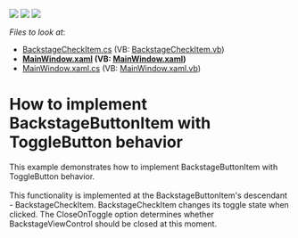 <!-- default badges list -->
![](https://img.shields.io/endpoint?url=https://codecentral.devexpress.com/api/v1/VersionRange/128655576/22.2.2%2B)
[![](https://img.shields.io/badge/Open_in_DevExpress_Support_Center-FF7200?style=flat-square&logo=DevExpress&logoColor=white)](https://supportcenter.devexpress.com/ticket/details/E4834)
[![](https://img.shields.io/badge/📖_How_to_use_DevExpress_Examples-e9f6fc?style=flat-square)](https://docs.devexpress.com/GeneralInformation/403183)
<!-- default badges end -->
<!-- default file list -->
*Files to look at*:

* [BackstageCheckItem.cs](./CS/Q506373/BackstageCheckItem.cs) (VB: [BackstageCheckItem.vb](./VB/Q506373/BackstageCheckItem.vb))
* **[MainWindow.xaml](./CS/Q506373/MainWindow.xaml) (VB: [MainWindow.xaml](./VB/Q506373/MainWindow.xaml))**
* [MainWindow.xaml.cs](./CS/Q506373/MainWindow.xaml.cs) (VB: [MainWindow.xaml.vb](./VB/Q506373/MainWindow.xaml.vb))
<!-- default file list end -->
# How to implement BackstageButtonItem with ToggleButton behavior


<p>This example demonstrates how to implement BackstageButtonItem with ToggleButton behavior.<br><br>This functionality is implemented at the BackstageButtonItem's descendant - BackstageCheckItem. BackstageCheckItem changes its toggle state when clicked. The CloseOnToggle option determines whether BackstageViewControl should be closed at this moment.</p>

<br/>


